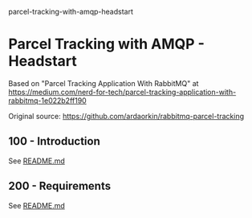 parcel-tracking-with-amqp-headstart
# Parcel Tracking with AMQP - Headstart

Based on "Parcel Tracking Application With RabbitMQ" at https://medium.com/nerd-for-tech/parcel-tracking-application-with-rabbitmq-1e022b2ff190

Original source: https://github.com/ardaorkin/rabbitmq-parcel-tracking

## 100 - Introduction

See [README.md](./200/README.md)

## 200 - Requirements

See [README.md](./200/README.md)
